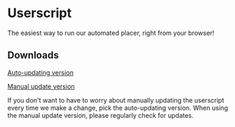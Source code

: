 # Userscript

The easiest way to run our automated placer, right from your browser!

## Downloads

[Auto-updating version](https://github.com/Ategon/Userscript/releases/download/latest/placecanada-userscript-autoupdater.user.js)

[Manual update version](https://github.com/Ategon/Userscript/releases/download/latest/placecanada-userscript.user.js)

If you don't want to have to worry about manually updating the userscript every time we make a change, pick the auto-updating version. When using the manual update version, please regularly check for updates.
